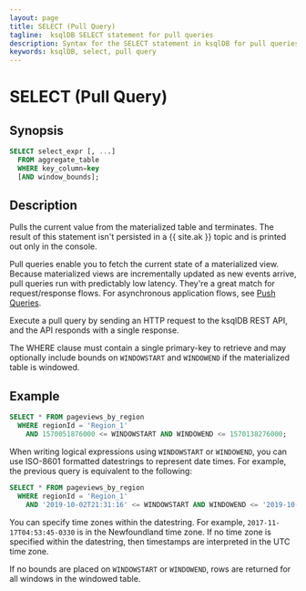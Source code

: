 ```yaml
---
layout: page
title: SELECT (Pull Query)
tagline:  ksqlDB SELECT statement for pull queries
description: Syntax for the SELECT statement in ksqlDB for pull queries
keywords: ksqlDB, select, pull query
---
```


SELECT (Pull Query)
===================

Synopsis
--------

```sql
SELECT select_expr [, ...]
  FROM aggregate_table
  WHERE key_column=key
  [AND window_bounds];
```

Description
-----------

Pulls the current value from the materialized table and terminates. The result
of this statement isn't persisted in a {{ site.ak }} topic and is printed out
only in the console.

Pull queries enable you to fetch the current state of a materialized view.
Because materialized views are incrementally updated as new events arrive,
pull queries run with predictably low latency. They're a great match for
request/response flows. For asynchronous application flows, see
[Push Queries](select-push-query.md).

Execute a pull query by sending an HTTP request to the ksqlDB REST API, and
the API responds with a single response.  

The WHERE clause must contain a single primary-key to retrieve and may
optionally include bounds on `WINDOWSTART` and `WINDOWEND` if the materialized table is windowed.

Example
-------

```sql
SELECT * FROM pageviews_by_region
  WHERE regionId = 'Region_1'
    AND 1570051876000 <= WINDOWSTART AND WINDOWEND <= 1570138276000;
```

When writing logical expressions using `WINDOWSTART` or `WINDOWEND`, you can use ISO-8601
formatted datestrings to represent date times. For example, the previous
query is equivalent to the following:

```sql
SELECT * FROM pageviews_by_region
  WHERE regionId = 'Region_1'
    AND '2019-10-02T21:31:16' <= WINDOWSTART AND WINDOWEND <= '2019-10-03T21:31:16';
```

You can specify time zones within the datestring. For example,
`2017-11-17T04:53:45-0330` is in the Newfoundland time zone. If no time zone is
specified within the datestring, then timestamps are interpreted in the UTC
time zone.

If no bounds are placed on `WINDOWSTART` or `WINDOWEND`, rows are returned for all windows
in the windowed table.
